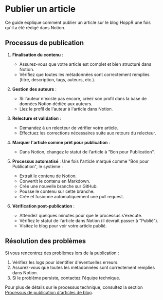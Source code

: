 # Publier un article

Ce guide explique comment publier un article sur le blog HoppR une fois qu'il a été rédigé dans Notion.

## Processus de publication

1. **Finalisation du contenu** :
   - Assurez-vous que votre article est complet et bien structuré dans Notion.
   - Vérifiez que toutes les métadonnées sont correctement remplies (titre, description, tags, auteurs, etc.).

2. **Gestion des auteurs** :
   - Si l'auteur n'existe pas encore, créez son profil dans la base de données Notion dédiée aux auteurs.
   - Liez le profil de l'auteur à l'article dans Notion.

3. **Relecture et validation** :
   - Demandez à un relecteur de vérifier votre article.
   - Effectuez les corrections nécessaires suite aux retours du relecteur.

4. **Marquer l'article comme prêt pour publication** :
   - Dans Notion, changez le statut de l'article à "Bon pour Publication".

5. **Processus automatisé** :
   Une fois l'article marqué comme "Bon pour Publication", le système :
   - Extrait le contenu de Notion.
   - Convertit le contenu en Markdown.
   - Crée une nouvelle branche sur GitHub.
   - Pousse le contenu sur cette branche.
   - Crée et fusionne automatiquement une pull request.

6. **Vérification post-publication** :
   - Attendez quelques minutes pour que le processus s'exécute.
   - Vérifiez le statut de l'article dans Notion (il devrait passer à "Publié").
   - Visitez le blog pour voir votre article publié.

## Résolution des problèmes

Si vous rencontrez des problèmes lors de la publication :

1. Vérifiez les logs pour identifier d'éventuelles erreurs.
2. Assurez-vous que toutes les métadonnées sont correctement remplies dans Notion.
3. Si le problème persiste, contactez l'équipe technique.

Pour plus de détails sur le processus technique, consultez la section [Processus de publication d'articles de blog](../technical/02_blog_post_publication_process.md).

